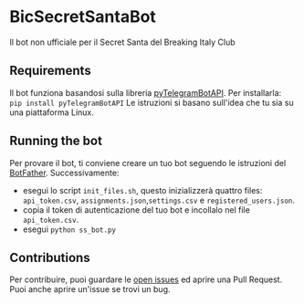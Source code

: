# BicSecretSantaBot
Il bot non ufficiale per il Secret Santa del Breaking Italy Club

## Requirements
Il bot funziona basandosi sulla libreria [pyTelegramBotAPI](https://github.com/eternnoir/pyTelegramBotAPI).
Per installarla:
``` pip install pyTelegramBotAPI``` 
Le istruzioni si basano sull'idea che tu sia su una piattaforma Linux.

## Running the bot
Per provare il bot, ti conviene creare un tuo bot seguendo le istruzioni del [BotFather](https://telegram.me/BotFather).
Successivamente:
- esegui lo script `init_files.sh`, questo inizializzerà quattro files: `api_token.csv`, `assignments.json`,`settings.csv`  e `registered_users.json`.
- copia il token di autenticazione del tuo bot e incollalo nel file `api_token.csv`.
- esegui `python ss_bot.py`

## Contributions
Per contribuire, puoi guardare le [open issues](https://github.com/CarolinaBianchi/BicSecretSantaBot/issues) ed aprire una Pull Request. Puoi anche aprire un'issue se trovi un bug.
